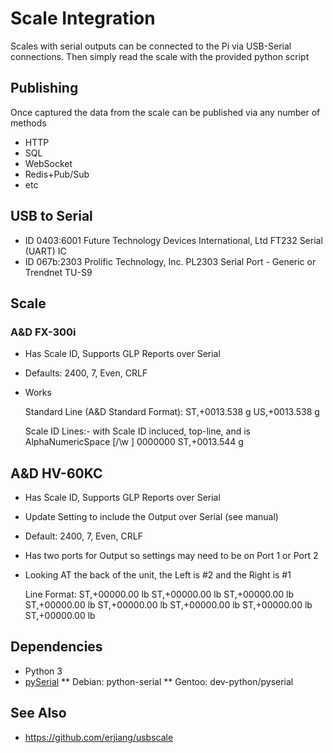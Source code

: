 # Scale Integration

Scales with serial outputs can be connected to the Pi via USB-Serial connections.
Then simply read the scale with the provided python script

## Publishing

Once captured the data from the scale can be published via any number of methods

 * HTTP
 * SQL
 * WebSocket
 * Redis+Pub/Sub
 * etc

## USB to Serial

- ID 0403:6001 Future Technology Devices International, Ltd FT232 Serial (UART) IC
- ID 067b:2303 Prolific Technology, Inc. PL2303 Serial Port - Generic or Trendnet TU-S9

## Scale

### A&D FX-300i

* Has Scale ID, Supports GLP Reports over Serial
* Defaults: 2400, 7, Even, CRLF
* Works
	
	Standard Line (A&D Standard Format):
	ST,+0013.538  g
	US,+0013.538  g

	Scale ID Lines:- with Scale ID incluced, top-line, and is AlphaNumericSpace [/\w ]
	0000000
	ST,+0013.544  g

## A&D HV-60KC

* Has Scale ID, Supports GLP Reports over Serial
* Update Setting to include the Output over Serial (see manual)
* Default: 2400, 7, Even, CRLF
* Has two ports for Output so settings may need to be on Port 1 or Port 2
* Looking AT the back of the unit, the Left is #2 and the Right is #1
	
	Line Format:
	ST,+00000.00 lb
	ST,+00000.00 lb
	ST,+00000.00 lb
	ST,+00000.00 lb
	ST,+00000.00 lb
	ST,+00000.00 lb
	ST,+00000.00 lb
	ST,+00000.00 lb


## Dependencies

 * Python 3
 * [pySerial](https://pyserial.readthedocs.io/en/latest/pyserial_api.html)
 ** Debian: python-serial
 ** Gentoo: dev-python/pyserial

## See Also

* https://github.com/erjiang/usbscale
